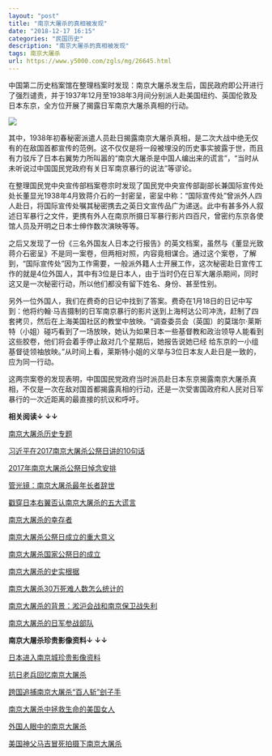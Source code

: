 ```yaml
---
layout: "post"
title: "南京大屠杀的真相被发现"
date: "2018-12-17 16:15"
categories: "民国历史"
description: "南京大屠杀的真相被发现"
tags: 南京大屠杀
url: https://www.y5000.com/zgls/mg/26645.html
---
```






中国第二历史档案馆在整理档案时发现：南京大屠杀发生后，国民政府即公开进行了强烈谴责，并于1937年12月至1938年3月间分别派人赴美国纽约、英国伦敦及日本东京，全方位开展了揭露日军南京大屠杀真相的行动。

![](https://img.y5000.com/uploads/allimg/171212/8-1G2121A631295.jpg)

其中，1938年初春秘密派遣人员赴日揭露南京大屠杀真相，是二次大战中绝无仅有的在敌国首都宣传的范例。这不仅仅是将一段被埋没的历史事实披露于世，而且有力驳斥了日本右翼势力所叫嚣的“南京大屠杀是中国人编出来的谎言”，“当时从未听说过中国国民党政府有关日军南京暴行的说法”等谬论。

在整理国民党中央宣传部档案卷宗时发现了国民党中央宣传部副部长兼国际宣传处处长董显光1938年4月致蒋介石的一封密呈，密呈中称：“国际宣传处”曾派外人四人赴日，将国际宣传处嘱其秘密携去之英日文宣传品广为递送。此中有甚多外人叙述日军暴行之文件，更携有外人在南京所摄日军暴行影片四百尺，曾密约东京各使馆人员及开明之日本士绅作数次演映等等。

之后又发现了一份《三名外国友人日本之行报告》的英文档案，虽然与《董显光致蒋介石密呈》不是同一案卷，但两相对照，内容竟相谋合。通过这个案卷，了解到，“国际宣传处”因为工作需要，一般派外籍人士开展工作，这次秘密赴日宣传工作的就是4位外国人，其中有3位是日本人，由于当时仍在日军大屠杀期间，同时这又是一次秘密行动，所以他们都没有留下姓名、身份、甚至性别。

另外一位外国人，我们在费奇的日记中找到了答案。费奇在1月18日的日记中写到：他将约翰·马吉摄制的日军南京暴行的影片送到上海柯达公司冲洗，赶制了四套拷贝，然后在上海美国社区的教堂中放映。“调查委员会（英国）的莫瑞尔·莱斯特（小姐）碰巧看到了一场放映，她认为如果日本一些基督教和政治领导人能看到这些胶卷，他们将会着手停止敌对几个星期后，她报告说她已经
给东京的一小组基督徒领袖放映。”从时间上看，莱斯特小姐的义举与3位日本友人赴日是一致的，应为同一行动。

这两宗案卷的发现表明，中国国民党政府当时派员赴日本东京揭露南京大屠杀真相，不仅是一次在敌对国首都揭露真相的行动，还是一次受害国政府和人民对日军暴行的一次近距离的最直接的抗议和呼吁。

**相关阅读↓ ↓↓**

[南京大屠杀历史专题](https://www.y5000.com/shbt/26653.html)

[习近平在2017南京大屠杀公祭日讲的10句话](https://www.y5000.com/shbt/shss/26668.html)

[2017年南京大屠杀公祭日悼念安排](https://www.y5000.com/zgls/mg/26657.html)

[管光镜：南京大屠杀最年长者辞世](https://www.y5000.com/zgls/mg/26665.html)

[戳穿日本右翼否认南京大屠杀的五大谎言](https://www.y5000.com/zgls/mg/26666.html)

[南京大屠杀的幸存者](https://www.y5000.com/shbt/26648.html)

[南京大屠杀公祭日成立的重大意义](https://www.y5000.com/shbt/26647.html)

[南京大屠杀国家公祭日的成立](https://www.y5000.com/zgls/mg/26646.html)

[南京大屠杀的史实根据](https://www.y5000.com/zgls/mg/26643.html)

[南京大屠杀30万死难人数怎么统计的](https://www.y5000.com/zgls/mg/26642.html)

[南京大屠杀的背景：淞沪会战和南京保卫战失利](https://www.y5000.com/zgls/mg/26639.html)

[南京大屠杀的日军参战部队](https://www.y5000.com/zgls/mg/26641.html)

**南京大屠杀珍贵影像资料↓ ↓↓**

[日本进入南京城珍贵影像资料](https://www.y5000.com/zgls/mg/26659.html)

[抗日老兵回忆南京大屠杀](https://www.y5000.com/zgls/mg/26664.html)

[跨国追捕南京大屠杀“百人斩”刽子手](https://www.y5000.com/zgls/mg/26663.html)

[南京大屠杀中拯救生命的美国女人](https://www.y5000.com/zgls/mg/26661.html)

[外国人眼中的南京大屠杀](https://www.y5000.com/zgls/mg/26658.html)

[美国神父马吉冒死拍摄下南京大屠杀](https://www.y5000.com/zgls/mg/26660.html)
